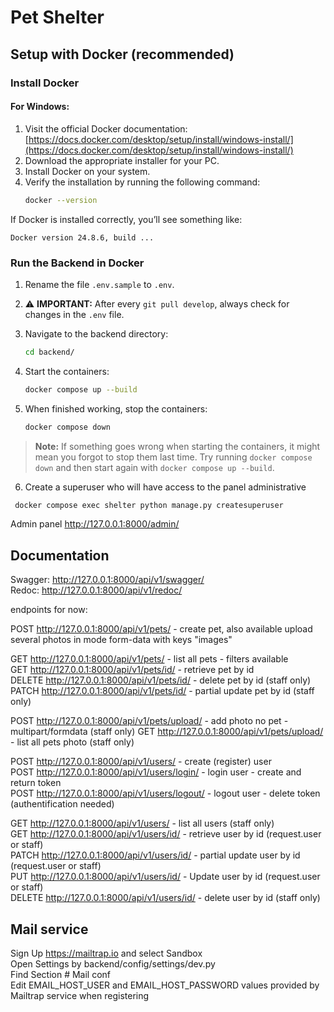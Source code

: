 # Pet Shelter

## Setup with Docker (recommended)

### Install Docker

#### For Windows:
1. Visit the official Docker documentation:  
   [https://docs.docker.com/desktop/setup/install/windows-install/](https://docs.docker.com/desktop/setup/install/windows-install/)
2. Download the appropriate installer for your PC.
3. Install Docker on your system.
4. Verify the installation by running the following command:  
   ```bash
   docker --version


If Docker is installed correctly, you’ll see something like:

```
Docker version 24.8.6, build ...
```

### Run the Backend in Docker

1. Rename the file `.env.sample` to `.env`.
2. ⚠️ **IMPORTANT:** After every `git pull develop`, always check for changes in the `.env` file.
3. Navigate to the backend directory:

   ```bash
   cd backend/
   ```
4. Start the containers:

   ```bash
   docker compose up --build
   ```
5. When finished working, stop the containers:

   ```bash
   docker compose down
   ```
> **Note:**
> If something goes wrong when starting the containers, it might mean you forgot to stop them last time.
> Try running `docker compose down` and then start again with `docker compose up --build`.
6. Create a superuser who will have access to the panel administrative
  ```bash
   docker compose exec shelter python manage.py createsuperuser
```
Admin panel  http://127.0.0.1:8000/admin/


## Documentation
Swagger:
http://127.0.0.1:8000/api/v1/swagger/  
Redoc: 
http://127.0.0.1:8000/api/v1/redoc/ 

endpoints for now:

POST http://127.0.0.1:8000/api/v1/pets/ - create pet, also available upload several photos in mode form-data with keys "images"

GET http://127.0.0.1:8000/api/v1/pets/ - list all pets - filters available  
GET http://127.0.0.1:8000/api/v1/pets/id/ - retrieve pet by id  
DELETE http://127.0.0.1:8000/api/v1/pets/id/  - delete pet by id (staff only)  
PATCH http://127.0.0.1:8000/api/v1/pets/id/  - partial update pet by id (staff only)

POST http://127.0.0.1:8000/api/v1/pets/upload/ - add photo no pet - multipart/formdata (staff only)
GET http://127.0.0.1:8000/api/v1/pets/upload/ - list all pets photo (staff only)


POST http://127.0.0.1:8000/api/v1/users/ - create (register) user  
POST http://127.0.0.1:8000/api/v1/users/login/ - login user - create and return token  
POST http://127.0.0.1:8000/api/v1/users/logout/ - logout user - delete token (authentification needed)  


GET http://127.0.0.1:8000/api/v1/users/ - list all users (staff only)   
GET http://127.0.0.1:8000/api/v1/users/id/ - retrieve user by id (request.user or staff)  
PATCH http://127.0.0.1:8000/api/v1/users/id/ - partial update user by id (request.user or staff)  
PUT http://127.0.0.1:8000/api/v1/users/id/ - Update user by id (request.user or staff)  
DELETE http://127.0.0.1:8000/api/v1/users/id/ - delete user by id (staff only)  



## Mail service
Sign Up https://mailtrap.io and select Sandbox  
Open Settings by backend/config/settings/dev.py  
Find Section # Mail conf  
Edit EMAIL_HOST_USER and EMAIL_HOST_PASSWORD values provided by Mailtrap service when registering

